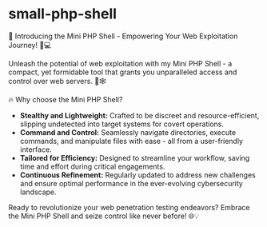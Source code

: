 # small-php-shell
🌟 Introducing the Mini PHP Shell - Empowering Your Web Exploitation Journey! 🚀💻

Unleash the potential of web exploitation with my Mini PHP Shell - a compact, yet formidable tool that grants you unparalleled access and control over web servers. 🔐🕸️

🔥 Why choose the Mini PHP Shell?
- **Stealthy and Lightweight:** Crafted to be discreet and resource-efficient, slipping undetected into target systems for covert operations.
- **Command and Control:** Seamlessly navigate directories, execute commands, and manipulate files with ease - all from a user-friendly interface.
- **Tailored for Efficiency:** Designed to streamline your workflow, saving time and effort during critical engagements.
- **Continuous Refinement:** Regularly updated to address new challenges and ensure optimal performance in the ever-evolving cybersecurity landscape.

Ready to revolutionize your web penetration testing endeavors? Embrace the Mini PHP Shell and seize control like never before! 🌐💡
